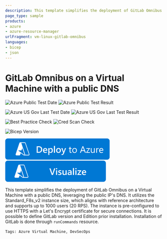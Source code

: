 ```yaml
---
description: This template simplifies the deployment of GitLab Omnibus on a Virtual Machine with a public DNS, leveraging the public IP's DNS. It utilizes the Standard_F8s_v2 instance size, which aligns with reference architecture and supports up to 1000 users (20 RPS). The instance is pre-configured to use HTTPS with a Let's Encrypt certificate for secure connections.
page_type: sample
products:
- azure
- azure-resource-manager
urlFragment: vm-linux-gitlab-omnibus
languages:
- bicep
- json
---
```

# GitLab Omnibus on a Virtual Machine with a public DNS

![Azure Public Test Date](https://azurequickstartsservice.blob.core.windows.net/badges/quickstarts/microsoft.compute/vm-linux-gitlab-omnibus/PublicLastTestDate.svg)
![Azure Public Test Result](https://azurequickstartsservice.blob.core.windows.net/badges/quickstarts/microsoft.compute/vm-linux-gitlab-omnibus/PublicDeployment.svg)

![Azure US Gov Last Test Date](https://azurequickstartsservice.blob.core.windows.net/badges/quickstarts/microsoft.compute/vm-linux-gitlab-omnibus/FairfaxLastTestDate.svg)
![Azure US Gov Last Test Result](https://azurequickstartsservice.blob.core.windows.net/badges/quickstarts/microsoft.compute/vm-linux-gitlab-omnibus/FairfaxDeployment.svg)

![Best Practice Check](https://azurequickstartsservice.blob.core.windows.net/badges/quickstarts/microsoft.compute/vm-linux-gitlab-omnibus/BestPracticeResult.svg)
![Cred Scan Check](https://azurequickstartsservice.blob.core.windows.net/badges/quickstarts/microsoft.compute/vm-linux-gitlab-omnibus/CredScanResult.svg)

![Bicep Version](https://azurequickstartsservice.blob.core.windows.net/badges/quickstarts/microsoft.compute/vm-linux-gitlab-omnibus/BicepVersion.svg)

[![Deploy To Azure](https://raw.githubusercontent.com/Azure/azure-quickstart-templates/master/1-CONTRIBUTION-GUIDE/images/deploytoazure.svg?sanitize=true)](https://portal.azure.com/#create/Microsoft.Template/uri/https%3A%2F%2Fraw.githubusercontent.com%2FAzure%2Fazure-quickstart-templates%2Fmaster%2Fquickstarts%2Fmicrosoft.compute%2Fvm-linux-gitlab-omnibus%2Fazuredeploy.json)
[![Visualize](https://raw.githubusercontent.com/Azure/azure-quickstart-templates/master/1-CONTRIBUTION-GUIDE/images/visualizebutton.svg?sanitize=true)](http://armviz.io/#/?load=https%3A%2F%2Fraw.githubusercontent.com%2FAzure%2Fazure-quickstart-templates%2Fmaster%2Fquickstarts%2Fmicrosoft.compute%2Fvm-linux-gitlab-omnibus%2Fazuredeploy.json)

This template simplifies the deployment of GitLab Omnibus on a Virtual Machine with a public DNS, leveraging the public IP's DNS. It utilizes the Standard_F8s_v2 instance size, which aligns with reference architecture and supports up to 1000 users (20 RPS). The instance is pre-configured to use HTTPS with a Let's Encrypt certificate for secure connections. It is possible to define GitLab version and Edition prior installation. Installation of GitLab is done through `runCommands` resource.

`Tags: Azure Virtual Machine, DevSecOps`